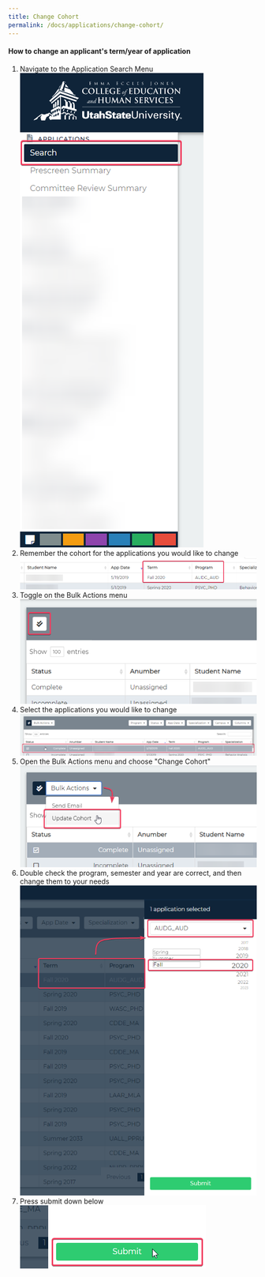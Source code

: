 ```yaml
---
title: Change Cohort
permalink: /docs/applications/change-cohort/
---
```

#### How to change an applicant's term/year of application
1. Navigate to the Application Search Menu
![step1]
2. Remember the cohort for the applications you would like to change
![step2]
3. Toggle on the Bulk Actions menu
![step3]
4. Select the applications you would like to change
![step4]
5. Open the Bulk Actions menu and choose "Change Cohort"
![step5]
6. Double check the program, semester and year are correct, and then change them to your needs
![step6]
7. Press submit down below
![step7]

[step1]: ../img/changeCohort/step1.png
[step2]: ../img/changeCohort/step2.png
[step3]: ../img/changeCohort/step3.png
[step4]: ../img/changeCohort/step4.png
[step5]: ../img/changeCohort/step5.png
[step6]: ../img/changeCohort/step6.png
[step7]: ../img/changeCohort/step7.png
